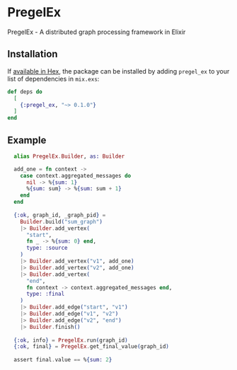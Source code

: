 # PregelEx

PregelEx - A distributed graph processing framework in Elixir

## Installation

If [available in Hex](https://hex.pm/docs/publish), the package can be installed
by adding `pregel_ex` to your list of dependencies in `mix.exs`:

```elixir
def deps do
  [
    {:pregel_ex, "~> 0.1.0"}
  ]
end
```

## Example 
```elixir
  alias PregelEx.Builder, as: Builder

  add_one = fn context ->
    case context.aggregated_messages do
      nil -> %{sum: 1}
      %{sum: sum} -> %{sum: sum + 1}
    end
  end
  
  {:ok, graph_id, _graph_pid} = 
    Builder.build("sum_graph")
    |> Builder.add_vertex(
      "start",
      fn _ -> %{sum: 0} end,
      type: :source
    )
    |> Builder.add_vertex("v1", add_one)
    |> Builder.add_vertex("v2", add_one)
    |> Builder.add_vertex(
      "end",
      fn context -> context.aggregated_messages end,
      type: :final
    )
    |> Builder.add_edge("start", "v1")
    |> Builder.add_edge("v1", "v2")
    |> Builder.add_edge("v2", "end")
    |> Builder.finish()
  
  {:ok, info} = PregelEx.run(graph_id)
  {:ok, final} = PregelEx.get_final_value(graph_id)
  
  assert final.value == %{sum: 2}
```

